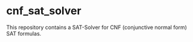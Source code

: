 # cnf_sat_solver
This repository contains a SAT-Solver for CNF (conjunctive normal form) SAT formulas.
